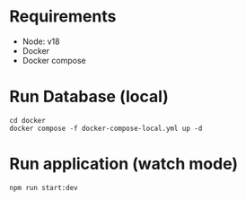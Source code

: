 # Requirements

- Node: v18
- Docker
- Docker compose

# Run Database (local)
```
cd docker
docker compose -f docker-compose-local.yml up -d
```

# Run application (watch mode)
`npm run start:dev`